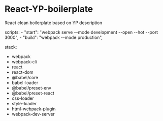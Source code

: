 # React-YP-boilerplate
React clean boilerplate based on YP description

scripts:
    - "start": "webpack serve --mode development --open --hot --port 3000",
    - "build": "webpack --mode production",

stack:

- webpack
- webpack-cli
- react
- react-dom
- @babel/core
- babel-loader
- @babel/preset-env
- @babel/preset-react
- css-loader
- style-loader
- html-webpack-plugin
- webpack-dev-server
